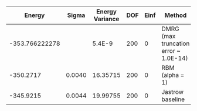 | Energy         | Sigma  | Energy Variance | DOF | Einf | Method                                | Reference |
|----------------|--------|-----------------|-----|------|---------------------------------------|-----------|
| -353.766222278 |        | 5.4E-9          | 200 | 0    | DMRG (max truncation error ~ 1.0E-14) | TODO: ask Max |
| -350.2717      | 0.0040 | 16.35715        | 200 | 0    | RBM (alpha = 1)                       | TODO: own code (RBM) |
| -345.9215      | 0.0044 | 19.99755        | 200 | 0    | Jastrow baseline                      | [code](https://github.com/varbench/methods/blob/main/scripts/Heisenberg/chain_200_O/vmc_jastrow.sh) |
